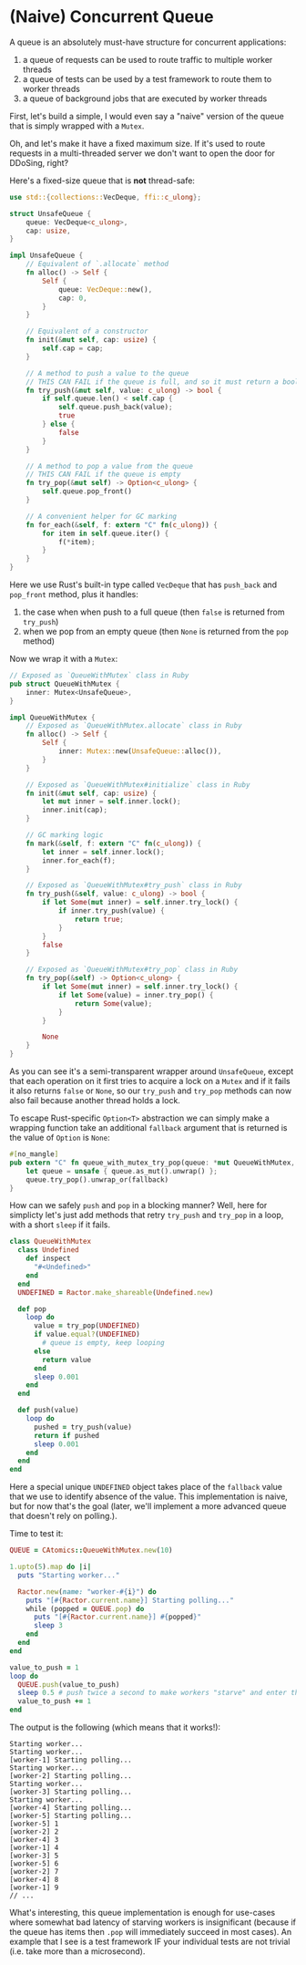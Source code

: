 # (Naive) Concurrent Queue

A queue is an absolutely must-have structure for concurrent applications:

1. a queue of requests can be used to route traffic to multiple worker threads
2. a queue of tests can be used by a test framework to route them to worker threads
3. a queue of background jobs that are executed by worker threads

First, let's build a simple, I would even say a "naive" version of the queue that is simply wrapped with a `Mutex`.

Oh, and let's make it have a fixed maximum size. If it's used to route requests in a multi-threaded server we don't want to open the door for DDoSing, right?

Here's a fixed-size queue that is **not** thread-safe:

```rust
use std::{collections::VecDeque, ffi::c_ulong};

struct UnsafeQueue {
    queue: VecDeque<c_ulong>,
    cap: usize,
}

impl UnsafeQueue {
    // Equivalent of `.allocate` method
    fn alloc() -> Self {
        Self {
            queue: VecDeque::new(),
            cap: 0,
        }
    }

    // Equivalent of a constructor
    fn init(&mut self, cap: usize) {
        self.cap = cap;
    }

    // A method to push a value to the queue
    // THIS CAN FAIL if the queue is full, and so it must return a boolean value
    fn try_push(&mut self, value: c_ulong) -> bool {
        if self.queue.len() < self.cap {
            self.queue.push_back(value);
            true
        } else {
            false
        }
    }

    // A method to pop a value from the queue
    // THIS CAN FAIL if the queue is empty
    fn try_pop(&mut self) -> Option<c_ulong> {
        self.queue.pop_front()
    }

    // A convenient helper for GC marking
    fn for_each(&self, f: extern "C" fn(c_ulong)) {
        for item in self.queue.iter() {
            f(*item);
        }
    }
}
```

Here we use Rust's built-in type called `VecDeque` that has `push_back` and `pop_front` method, plus it handles:

1. the case when when push to a full queue (then `false` is returned from `try_push`)
2. when we pop from an empty queue (then `None` is returned from the `pop` method)

Now we wrap it with a `Mutex`:

```rust
// Exposed as `QueueWithMutex` class in Ruby
pub struct QueueWithMutex {
    inner: Mutex<UnsafeQueue>,
}

impl QueueWithMutex {
    // Exposed as `QueueWithMutex.allocate` class in Ruby
    fn alloc() -> Self {
        Self {
            inner: Mutex::new(UnsafeQueue::alloc()),
        }
    }

    // Exposed as `QueueWithMutex#initialize` class in Ruby
    fn init(&mut self, cap: usize) {
        let mut inner = self.inner.lock();
        inner.init(cap);
    }

    // GC marking logic
    fn mark(&self, f: extern "C" fn(c_ulong)) {
        let inner = self.inner.lock();
        inner.for_each(f);
    }

    // Exposed as `QueueWithMutex#try_push` class in Ruby
    fn try_push(&self, value: c_ulong) -> bool {
        if let Some(mut inner) = self.inner.try_lock() {
            if inner.try_push(value) {
                return true;
            }
        }
        false
    }

    // Exposed as `QueueWithMutex#try_pop` class in Ruby
    fn try_pop(&self) -> Option<c_ulong> {
        if let Some(mut inner) = self.inner.try_lock() {
            if let Some(value) = inner.try_pop() {
                return Some(value);
            }
        }

        None
    }
}
```

As you can see it's a semi-transparent wrapper around `UnsafeQueue`, except that each operation on it first tries to acquire a lock on a `Mutex` and if it fails it also returns `false` or `None`, so our `try_push` and `try_pop` methods can now also fail because another thread holds a lock.

To escape Rust-specific `Option<T>` abstraction we can simply make a wrapping function take an additional `fallback` argument that is returned is the value of `Option` is `None`:

```rust
#[no_mangle]
pub extern "C" fn queue_with_mutex_try_pop(queue: *mut QueueWithMutex, fallback: c_ulong) -> c_ulong {
    let queue = unsafe { queue.as_mut().unwrap() };
    queue.try_pop().unwrap_or(fallback)
}
```

How can we safely `push` and `pop` in a blocking manner? Well, here for simplicty let's just add methods that retry `try_push` and `try_pop` in a loop, with a short `sleep` if it fails.

```ruby
class QueueWithMutex
  class Undefined
    def inspect
      "#<Undefined>"
    end
  end
  UNDEFINED = Ractor.make_shareable(Undefined.new)

  def pop
    loop do
      value = try_pop(UNDEFINED)
      if value.equal?(UNDEFINED)
        # queue is empty, keep looping
      else
        return value
      end
      sleep 0.001
    end
  end

  def push(value)
    loop do
      pushed = try_push(value)
      return if pushed
      sleep 0.001
    end
  end
end
```

Here a special unique `UNDEFINED` object takes place of the `fallback` value that we use to identify absence of the value. This implementation is naive, but for now that's the goal (later, we'll implement a more advanced queue that doesn't rely on polling.).

Time to test it:

```ruby
QUEUE = CAtomics::QueueWithMutex.new(10)

1.upto(5).map do |i|
  puts "Starting worker..."

  Ractor.new(name: "worker-#{i}") do
    puts "[#{Ractor.current.name}] Starting polling..."
    while (popped = QUEUE.pop) do
      puts "[#{Ractor.current.name}] #{popped}"
      sleep 3
    end
  end
end

value_to_push = 1
loop do
  QUEUE.push(value_to_push)
  sleep 0.5 # push twice a second to make workers "starve" and enter the polling loop
  value_to_push += 1
end
```

The output is the following (which means that it works!):

```
Starting worker...
Starting worker...
[worker-1] Starting polling...
Starting worker...
[worker-2] Starting polling...
Starting worker...
[worker-3] Starting polling...
Starting worker...
[worker-4] Starting polling...
[worker-5] Starting polling...
[worker-5] 1
[worker-2] 2
[worker-4] 3
[worker-1] 4
[worker-3] 5
[worker-5] 6
[worker-2] 7
[worker-4] 8
[worker-1] 9
// ...
```

What's interesting, this queue implementation is enough for use-cases where somewhat bad latency of starving workers is insignificant (because if the queue has items then `.pop` will immediately succeed in most cases). An example that I see is a test framework IF your individual tests are not trivial (i.e. take more than a microsecond).
